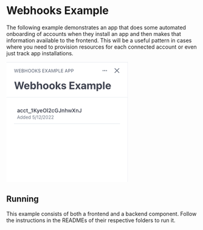 # Webhooks Example

The following example demonstrates an app that does some automated onboarding of
accounts when they install an app and then makes that information available to
the frontend. This will be a useful pattern in cases where you need to provision
resources for each connected account or even just track app installations.

![App screenshot with account list](./app-screenshot.png)

## Running

This example consists of both a frontend and a backend component. Follow the
instructions in the READMEs of their respective folders to run it.
